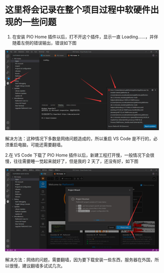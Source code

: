 

# 这里将会记录在整个项目过程中软硬件出现的一些问题

1. 在安装 PIO Home 插件以后，打不开这个插件，显示一直 Loading……，并伴随着左侧的错误输出，错误如下图

![](/images/Q_1.png)

解决方法：这种情况下多数是网络问题造成的，所以重启 VS Code 是不行的，必须重启电脑，可能还需要翻墙。



2.在 VS Code 下载了 PIO Home 插件以后，新建工程打开慢，一般情况下会很慢，往往需要睡一觉起来就好了，但是我的 2 天了，还没有好，如下图

![](/images/Q_2.png)

解决方法：网络的问题，需要翻墙，因为要下载安装一些东西，服务器在外国，所以很慢，建议翻墙多试试几次。